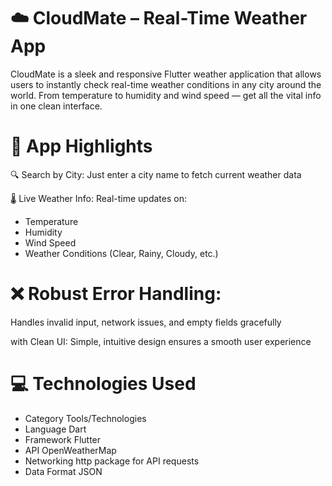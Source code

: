 # ☁️ CloudMate – Real-Time Weather App
CloudMate is a sleek and responsive Flutter weather application that allows users to instantly check real-time weather conditions in any city around the world. From temperature to humidity and wind speed — get all the vital info in one clean interface.

# 🌟 App Highlights
🔍 Search by City: Just enter a city name to fetch current weather data

🌡️ Live Weather Info: Real-time updates on:

- Temperature
- Humidity
- Wind Speed
- Weather Conditions (Clear, Rainy, Cloudy, etc.)

# ❌ Robust Error Handling: 
Handles invalid input, network issues, and empty fields gracefully

with Clean UI: Simple, intuitive design ensures a smooth user experience

# 💻 Technologies Used
- Category	Tools/Technologies
- Language	Dart
- Framework	Flutter
- API	OpenWeatherMap
- Networking	http package for API requests
- Data Format	JSON
